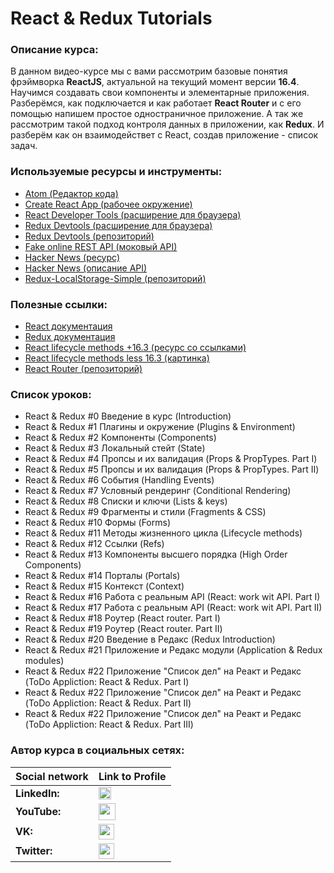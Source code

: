 
#  React & Redux Tutorials

### Описание курса:
В данном видео-курсе мы с вами рассмотрим базовые понятия фрэймворка **ReactJS**, актуальной на текущий момент версии **16.4**. Научимся создавать свои компоненты и элементарные приложения. Разберёмся, как подключается и как работает **React Router** и с его помощью напишем простое одностраничное приложение. А так же рассмотрим такой подход контроля данных в приложении, как **Redux**. И разберём как он взаимодействет с React, создав приложение - список задач.

### Используемые ресурсы и инструменты:
- [Atom (Редактор кода)](https://atom.io/)
- [Create React App (рабочее окружение)](https://github.com/facebook/create-react-app)
- [React Developer Tools (расширение для браузера)](https://chrome.google.com/webstore/detail/react-developer-tools/fmkadmapgofadopljbjfkapdkoienihi?hl=ru)
- [Redux Devtools (расширение для браузера)](https://chrome.google.com/webstore/detail/redux-devtools/lmhkpmbekcpmknklioeibfkpmmfibljd?hl=ru)
- [Redux Devtools (репозиторий)](https://github.com/zalmoxisus/redux-devtools-extension)
- [Fake online REST API (моковый API)](https://jsonplaceholder.typicode.com/)
- [Hacker News (ресурс)](https://hn.algolia.com/?query=&sort=byPopularity&prefix&page=0&dateRange=all&type=story)
- [Hacker News (описание API)](https://hn.algolia.com/api)
- [Redux-LocalStorage-Simple (репозиторий)](https://www.npmjs.com/package/redux-localstorage-simple)

### Полезные ссылки:
- [React документация](https://reactjs.org/docs/getting-started.html)
- [Redux документация](https://redux.js.org/)
- [React lifecycle methods +16.3 (ресурс со ссылками)](http://projects.wojtekmaj.pl/react-lifecycle-methods-diagram/)
- [React lifecycle methods less 16.3 (картинка)](https://webjustify.com/wp-content/uploads/2018/04/component-lifecycle.png)
- [React Router (репозиторий)](https://github.com/ReactTraining/react-router)

### Список уроков:
- React & Redux #0 Введение в курс (Introduction)
- React & Redux #1 Плагины и окружение (Plugins & Environment)
- React & Redux #2 Компоненты (Components)
- React & Redux #3 Локальный стейт (State)
- React & Redux #4 Пропсы и их валидация (Props & PropTypes. Part I)
- React & Redux #5 Пропсы и их валидация (Props & PropTypes. Part II)
- React & Redux #6 События (Handling Events)
- React & Redux #7 Условный рендеринг (Conditional Rendering)
- React & Redux #8 Списки и ключи (Lists & keys)
- React & Redux #9 Фрагменты и стили (Fragments  & CSS)
- React & Redux #10 Формы (Forms)
- React & Redux #11 Методы жизненного цикла (Lifecycle methods)
- React & Redux #12 Ссылки (Refs)
- React & Redux #13 Компоненты высшего порядка (High Order Components)
- React & Redux #14 Порталы (Portals)
- React & Redux #15 Контекст (Context)
- React & Redux #16 Работа с реальным API (React: work wit API. Part I)
- React & Redux #17 Работа с реальным API (React: work wit API. Part II)
- React & Redux #18 Роутер (React router. Part I)
- React & Redux #19 Роутер (React router. Part II)
- React & Redux #20 Введение в Редакс (Redux Introduction)
- React & Redux #21 Приложение и Редакс модули (Application & Redux modules)
- React & Redux #22 Приложение "Список дел" на Реакт и Редакс (ToDo Appliction: React & Redux. Part I)
- React & Redux #22 Приложение "Список дел" на Реакт и Редакс (ToDo Appliction: React & Redux. Part II)
- React & Redux #22 Приложение "Список дел" на Реакт и Редакс (ToDo Appliction: React & Redux. Part III)

### Автор курса в социальных сетях:
Social network | Link to Profile
-----|-----
**LinkedIn:** | [<img src="https://upload.wikimedia.org/wikipedia/commons/thumb/0/01/LinkedIn_Logo.svg/1280px-LinkedIn_Logo.svg.png" height="20" />](http://www.linkedin.com/in/YauhenKavalchuk)
**YouTube:** | [<img src="https://upload.wikimedia.org/wikipedia/commons/thumb/e/e1/Logo_of_YouTube_%282015-2017%29.svg/1280px-Logo_of_YouTube_%282015-2017%29.svg.png" height="27" />](https://youtube.com/c/YauhenKavalchuk)
**VK:** | [<img src="http://pngimg.com/uploads/vkontakte/vkontakte_PNG27.png" height="25" />](http://vk.com/YauhenKavalchuk)
**Twitter:** | [<img src="https://logos-download.com/wp-content/uploads/2016/02/Twitter_logo_bird_transparent_png.png" height="25" />](https://twitter.com/YauhenKavalchuk)
